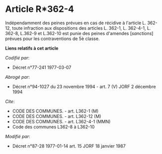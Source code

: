 # Article R*362-4

Indépendamment des peines prévues en cas de récidive à l'article L. 362-12, toute infraction aux dispositions des articles L.
362-1, L. 362-4-1, L. 362-8, L.362-9 et L.362-10 est punie des peines d'amendes [*sanctions*] prévues pour les contraventions
de 5è classe.

**Liens relatifs à cet article**

_Codifié par_:

  - Décret n°77-241 1977-03-07

_Abrogé par_:

  - Décret n°94-1027 du 23 novembre 1994 - art. 7 (V) JORF 2 décembre 1994

_Cite_:

  - CODE DES COMMUNES. - art. L362-1 (M)
  - CODE DES COMMUNES. - art. L362-12 (M)
  - CODE DES COMMUNES. - art. L362-4-1 (MMN)
  - Code des communes L362-8 à L362-10

_Modifié par_:

  - Décret n°87-28 1977-01-14 art. 15 JORF 18 janvier 1987
